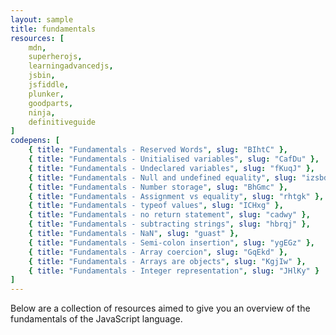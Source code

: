 ```yaml
---
layout: sample
title: fundamentals
resources: [
    mdn,
    superherojs,
    learningadvancedjs,    
    jsbin,
    jsfiddle,
    plunker,    
    goodparts,
    ninja,
    definitiveguide
]
codepens: [
    { title: "Fundamentals - Reserved Words", slug: "BIhtC" },
    { title: "Fundamentals - Unitialised variables", slug: "CafDu" },
    { title: "Fundamentals - Undeclared variables", slug: "fKuqJ" },
    { title: "Fundamentals - Null and undefined equality", slug: "izsbd" },
    { title: "Fundamentals - Number storage", slug: "BhGmc" },
    { title: "Fundamentals - Assignment vs equality", slug: "rhtgk" },
    { title: "Fundamentals - typeof values", slug: "ICHxg" },
    { title: "Fundamentals - no return statement", slug: "cadwy" },
    { title: "Fundamentals - subtracting strings", slug: "hbrqj" },
    { title: "Fundamentals - NaN", slug: "guast" },
    { title: "Fundamentals - Semi-colon insertion", slug: "ygEGz" },
    { title: "Fundamentals - Array coercion", slug: "GqEkd" },
    { title: "Fundamentals - Arrays are objects", slug: "KgjIw" },    
    { title: "Fundamentals - Integer representation", slug: "JHlKy" }
]
---
```


Below are a collection of resources aimed to give you an overview of the fundamentals of the JavaScript language.